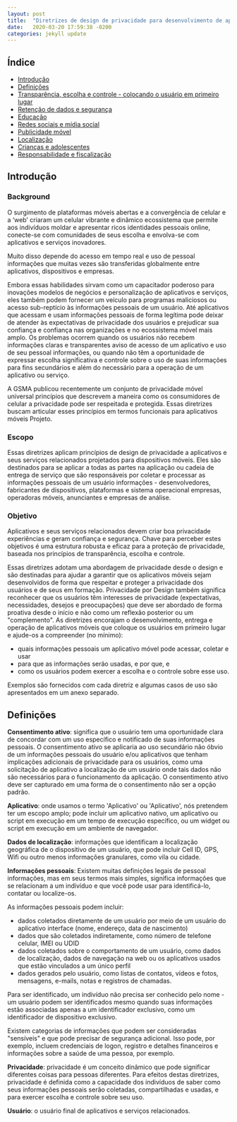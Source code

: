 ```yaml
---
layout: post
title:  "Diretrizes de design de privacidade para desenvolvimento de aplicativos móveis"
date:   2020-03-20 17:59:38 -0200
categories: jekyll update
---
```


## Índice

- [Introdução]()
- [Definições]()
- [Transparência, escolha e controle - colocando o usuário em primeiro lugar]()
- [Retenção de dados e segurança]()
- [Educação]()
- [Redes sociais e mídia social]()
- [Publicidade móvel]()
- [Localização]()
- [Crianças e adolescentes]()
- [Responsabilidade e fiscalização]()


## Introdução

### Background

O surgimento de plataformas móveis abertas e a convergência de celular e a ‘web’ criaram um celular vibrante e dinâmico ecossistema que permite aos indivíduos moldar e apresentar ricos
identidades pessoais online, conecte-se com comunidades de seus escolha e envolva-se com aplicativos e serviços inovadores.

Muito disso depende do acesso em tempo real e uso de pessoal informações que muitas vezes são transferidas globalmente entre aplicativos, dispositivos e empresas.

Embora essas habilidades sirvam como um capacitador poderoso para inovações modelos de negócios e personalização de aplicativos e serviços, eles também podem fornecer um veículo para programas maliciosos ou
acesso sub-reptício às informações pessoais de um usuário. Até aplicativos que acessam e usam informações pessoais de forma legítima pode deixar de atender às expectativas de privacidade dos usuários e prejudicar sua
confiança e confiança nas organizações e no ecossistema móvel mais amplo. Os problemas ocorrem quando os usuários não recebem informações claras e transparentes aviso de acesso de um aplicativo e uso de seu pessoal
informações, ou quando não têm a oportunidade de expressar escolha significativa e controle sobre o uso de suas informações para fins secundários e além do necessário para a operação de
um aplicativo ou serviço.

A GSMA publicou recentemente um conjunto de privacidade móvel universal princípios que descrevem a maneira como os consumidores de celular a privacidade pode ser respeitada e protegida. Essas diretrizes buscam articular esses princípios em termos funcionais para aplicativos móveis Projeto.

### Escopo

Essas diretrizes aplicam princípios de design de privacidade a aplicativos e seus serviços relacionados projetados para dispositivos móveis. Eles são destinados para se aplicar a todas as partes na aplicação ou cadeia de entrega de serviço que são responsáveis por coletar e processar as informações pessoais de um usuário informações - desenvolvedores, fabricantes de dispositivos, plataformas e sistema operacional empresas, operadoras móveis, anunciantes e empresas de análise.

### Objetivo

Aplicativos e seus serviços relacionados devem criar boa privacidade experiências e geram confiança e segurança. Chave para perceber estes objetivos é uma estrutura robusta e eficaz para a proteção de privacidade, baseada nos princípios de transparência, escolha e controle.

Essas diretrizes adotam uma abordagem de privacidade desde o design e são destinadas para ajudar a garantir que os aplicativos móveis sejam desenvolvidos de forma que respeitar e proteger a privacidade dos usuários e de seus em formação. Privacidade por Design também significa reconhecer que os usuários têm interesses de privacidade (expectativas, necessidades, desejos e preocupações) que deve ser abordado de forma proativa desde o início e não como um reflexão posterior ou um "complemento". As diretrizes encorajam o
desenvolvimento, entrega e operação de aplicativos móveis que coloque os usuários em primeiro lugar e ajude-os a compreender (no mínimo):

- quais informações pessoais um aplicativo móvel pode acessar, coletar e usar
- para que as informações serão usadas, e por que, e
- como os usuários podem exercer a escolha e o controle sobre esse uso.

Exemplos são fornecidos com cada diretriz e algumas casos de uso são apresentados em um anexo separado.

## Definições

**Consentimento ativo**: significa que o usuário tem uma oportunidade clara de concordar com um uso específico e notificado de suas informações pessoais. O consentimento ativo se aplicaria ao uso secundário não óbvio de um informações pessoais do usuário e/ou aplicativos que tenham implicações adicionais de privacidade para os usuários, como uma solicitação de aplicativo a localização de um usuário onde tais dados não são necessários para o funcionamento da aplicação. O consentimento ativo deve ser capturado em
uma forma de o consentimento não ser a opção padrão.

**Aplicativo**: onde usamos o termo 'Aplicativo' ou 'Aplicativo', nós pretendem ter um escopo amplo; pode incluir um aplicativo nativo, um aplicativo ou script em execução em um tempo de execução específico, ou um widget ou script em execução em um ambiente de navegador.

**Dados de localização**: informações que identificam a localização geográfica de o dispositivo de um usuário, que pode incluir Cell ID, GPS, Wifi ou outro menos informações granulares, como vila ou cidade.

**Informações pessoais**: Existem muitas definições legais de pessoal informações, mas em seus termos mais simples, significa informações que se relacionam a um indivíduo e que você pode usar para identificá-lo, contatar ou localize-os.

As informações pessoais podem incluir:

- dados coletados diretamente de um usuário por meio de um usuário do aplicativo interface (nome, endereço, data de nascimento)
- dados que são coletados indiretamente, como número de telefone celular, IMEI ou UDID
- dados coletados sobre o comportamento de um usuário, como dados de localização, dados de navegação na web ou os aplicativos usados que estão vinculados a um único perfil
- dados gerados pelo usuário, como listas de contatos, vídeos e fotos, mensagens, e-mails, notas e registros de chamadas.

Para ser identificado, um indivíduo não precisa ser conhecido pelo nome - um usuário podem ser identificados mesmo quando suas informações estão associadas apenas a um identificador exclusivo, como um identificador de dispositivo exclusivo.

Existem categorias de informações que podem ser consideradas "sensíveis" e que pode precisar de segurança adicional. Isso pode, por exemplo, incluem credenciais de logon, registro e detalhes financeiros e informações sobre a saúde de uma pessoa, por exemplo.

**Privacidade**: privacidade é um conceito dinâmico que pode significar diferentes coisas para pessoas diferentes. Para efeitos destas diretrizes, privacidade é definida como a capacidade dos indivíduos de saber como seus informações pessoais serão coletadas, compartilhadas e usadas, e para exercer escolha e controle sobre seu uso.

**Usuário**: o usuário final de aplicativos e serviços relacionados.





